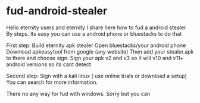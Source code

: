 # fud-android-stealer

Hello eternity users and eternity 
I share here how to fud a android stealer
By steps. Its easy you can use a android phone or bluestacks to do that


First step:
Build eternity apk stealer
Open bluestacks/your android phone
Download apkeasytool from google (any website)
Then add your stealer.apk to there and choose sign.
Sign your apk v2 and v3 so it will v10 and v11+ android versions so its cant detect

Second step:
Sign with a kali linux ( use online trials or download a setup)
You can search for more information.

There no any way for fud with windows. Sorry but you can
